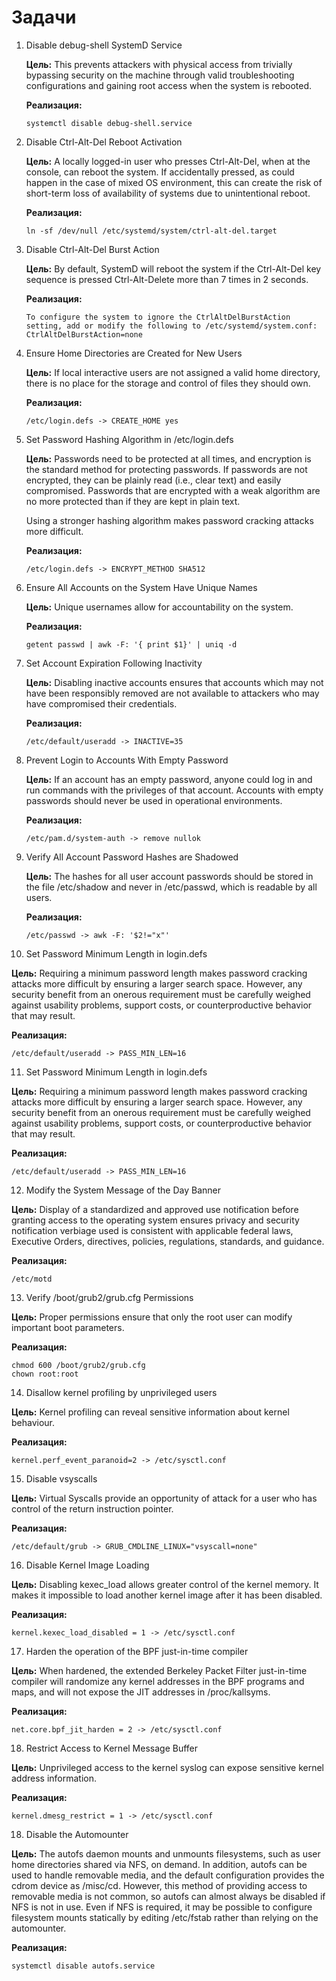 # Задачи

1. Disable debug-shell SystemD Service

   **Цель:** This prevents attackers with physical access from trivially bypassing security on the machine through valid
   troubleshooting configurations and gaining root access when the system is rebooted.

   **Реализация:**
    ```
    systemctl disable debug-shell.service
    ```

2. Disable Ctrl-Alt-Del Reboot Activation

   **Цель:** A locally logged-in user who presses Ctrl-Alt-Del, when at the console, can reboot the system. If
   accidentally pressed, as could happen in the case of mixed OS environment, this can create the risk of short-term
   loss of availability of systems due to unintentional reboot.

   **Реализация:**
    ```
    ln -sf /dev/null /etc/systemd/system/ctrl-alt-del.target
    ```

3. Disable Ctrl-Alt-Del Burst Action

   **Цель:** By default, SystemD will reboot the system if the Ctrl-Alt-Del key sequence is pressed Ctrl-Alt-Delete more
   than 7 times in 2 seconds.

   **Реализация:**
    ```
    To configure the system to ignore the CtrlAltDelBurstAction setting, add or modify the following to /etc/systemd/system.conf: CtrlAltDelBurstAction=none
   ```

4. Ensure Home Directories are Created for New Users

   **Цель:** If local interactive users are not assigned a valid home directory, there is no place for the storage and
   control of files they should own.

   **Реализация:**
    ```
    /etc/login.defs -> CREATE_HOME yes
    ```

5. Set Password Hashing Algorithm in /etc/login.defs

   **Цель:** Passwords need to be protected at all times, and encryption is the standard method for protecting
   passwords. If passwords are not encrypted, they can be plainly read (i.e., clear text) and easily compromised.
   Passwords that are encrypted with a weak algorithm are no more protected than if they are kept in plain text.

   Using a stronger hashing algorithm makes password cracking attacks more difficult.

   **Реализация:**

   ```
   /etc/login.defs -> ENCRYPT_METHOD SHA512
   ```  

6. Ensure All Accounts on the System Have Unique Names

   **Цель:** Unique usernames allow for accountability on the system.

   **Реализация:**

   ```
   getent passwd | awk -F: '{ print $1}' | uniq -d
   ``` 

7. Set Account Expiration Following Inactivity

   **Цель:** Disabling inactive accounts ensures that accounts which may not have been responsibly removed are not
   available to attackers who may have compromised their credentials.

   **Реализация:**

   ```
   /etc/default/useradd -> INACTIVE=35
   ``` 

8. Prevent Login to Accounts With Empty Password

   **Цель:** If an account has an empty password, anyone could log in and run commands with the privileges of that
   account. Accounts with empty passwords should never be used in operational environments.

   **Реализация:**

   ```
   /etc/pam.d/system-auth -> remove nullok
   ``` 

9. Verify All Account Password Hashes are Shadowed

   **Цель:** The hashes for all user account passwords should be stored in the file /etc/shadow and never in
   /etc/passwd, which is readable by all users.

   **Реализация:**

   ```
   /etc/passwd -> awk -F: '$2!="x"'
   ``` 

10. Set Password Minimum Length in login.defs

   **Цель:** Requiring a minimum password length makes password cracking attacks more difficult by ensuring a larger
   search space. However, any security benefit from an onerous requirement must be carefully weighed against usability
   problems, support costs, or counterproductive behavior that may result.

   **Реализация:**

   ```
   /etc/default/useradd -> PASS_MIN_LEN=16
   ``` 

11. Set Password Minimum Length in login.defs

   **Цель:** Requiring a minimum password length makes password cracking attacks more difficult by ensuring a larger
   search space. However, any security benefit from an onerous requirement must be carefully weighed against usability
   problems, support costs, or counterproductive behavior that may result.

   **Реализация:**

   ```
   /etc/default/useradd -> PASS_MIN_LEN=16
   ``` 
   
12. Modify the System Message of the Day Banner

   **Цель:** Display of a standardized and approved use notification before granting
   access to the operating system ensures privacy and security notification
   verbiage used is consistent with applicable federal laws, Executive Orders,
   directives, policies, regulations, standards, and guidance.

   **Реализация:**

   ```
   /etc/motd
   ``` 
    
13. Verify /boot/grub2/grub.cfg Permissions

   **Цель:** Proper permissions ensure that only the root user can modify important boot
   parameters.

   **Реализация:**

   ```
   chmod 600 /boot/grub2/grub.cfg
   chown root:root
   ``` 
    
14. Disallow kernel profiling by unprivileged users

   **Цель:** Kernel profiling can reveal sensitive information about kernel behaviour.

   **Реализация:**

   ```
   kernel.perf_event_paranoid=2 -> /etc/sysctl.conf
   ``` 
     
15. Disable vsyscalls

   **Цель:** Virtual Syscalls provide an opportunity of attack for a user who has control
   of the return instruction pointer.

   **Реализация:**

   ```
   /etc/default/grub -> GRUB_CMDLINE_LINUX="vsyscall=none"
   ```      

16. Disable Kernel Image Loading

   **Цель:** Disabling kexec_load allows greater control of the kernel memory.
   It makes it impossible to load another kernel image after it has been disabled.

   **Реализация:**

   ```
   kernel.kexec_load_disabled = 1 -> /etc/sysctl.conf
   ``` 

17. Harden the operation of the BPF just-in-time compiler

   **Цель:** When hardened, the extended Berkeley Packet Filter just-in-time compiler
   will randomize any kernel addresses in the BPF programs and maps,
   and will not expose the JIT addresses in /proc/kallsyms.

   **Реализация:**

   ```
   net.core.bpf_jit_harden = 2 -> /etc/sysctl.conf
   ``` 

18. Restrict Access to Kernel Message Buffer

   **Цель:** Unprivileged access to the kernel syslog can expose sensitive kernel
   address information.

   **Реализация:**

   ```
   kernel.dmesg_restrict = 1 -> /etc/sysctl.conf
   ``` 

18. Disable the Automounter

   **Цель:** The autofs daemon mounts and unmounts filesystems, such as user
   home directories shared via NFS, on demand. In addition, autofs can be used to handle
   removable media, and the default configuration provides the cdrom device as /misc/cd.
   However, this method of providing access to removable media is not common, so autofs
   can almost always be disabled if NFS is not in use. Even if NFS is required, it may be
   possible to configure filesystem mounts statically by editing /etc/fstab
   rather than relying on the automounter.

   **Реализация:**

   ```
   systemctl disable autofs.service
   ``` 

